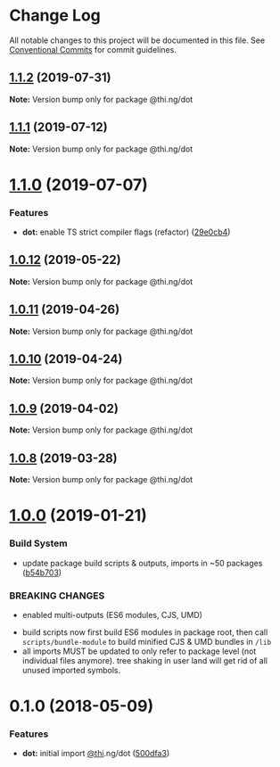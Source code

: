 # Change Log

All notable changes to this project will be documented in this file.
See [Conventional Commits](https://conventionalcommits.org) for commit guidelines.

## [1.1.2](https://github.com/thi-ng/umbrella/compare/@thi.ng/dot@1.1.1...@thi.ng/dot@1.1.2) (2019-07-31)

**Note:** Version bump only for package @thi.ng/dot





## [1.1.1](https://github.com/thi-ng/umbrella/compare/@thi.ng/dot@1.1.0...@thi.ng/dot@1.1.1) (2019-07-12)

**Note:** Version bump only for package @thi.ng/dot





# [1.1.0](https://github.com/thi-ng/umbrella/compare/@thi.ng/dot@1.0.12...@thi.ng/dot@1.1.0) (2019-07-07)


### Features

* **dot:** enable TS strict compiler flags (refactor) ([29e0cb4](https://github.com/thi-ng/umbrella/commit/29e0cb4))





## [1.0.12](https://github.com/thi-ng/umbrella/compare/@thi.ng/dot@1.0.11...@thi.ng/dot@1.0.12) (2019-05-22)

**Note:** Version bump only for package @thi.ng/dot





## [1.0.11](https://github.com/thi-ng/umbrella/compare/@thi.ng/dot@1.0.10...@thi.ng/dot@1.0.11) (2019-04-26)

**Note:** Version bump only for package @thi.ng/dot





## [1.0.10](https://github.com/thi-ng/umbrella/compare/@thi.ng/dot@1.0.9...@thi.ng/dot@1.0.10) (2019-04-24)

**Note:** Version bump only for package @thi.ng/dot





## [1.0.9](https://github.com/thi-ng/umbrella/compare/@thi.ng/dot@1.0.8...@thi.ng/dot@1.0.9) (2019-04-02)

**Note:** Version bump only for package @thi.ng/dot





## [1.0.8](https://github.com/thi-ng/umbrella/compare/@thi.ng/dot@1.0.7...@thi.ng/dot@1.0.8) (2019-03-28)

**Note:** Version bump only for package @thi.ng/dot







# [1.0.0](https://github.com/thi-ng/umbrella/compare/@thi.ng/dot@0.1.18...@thi.ng/dot@1.0.0) (2019-01-21)


### Build System

* update package build scripts & outputs, imports in ~50 packages ([b54b703](https://github.com/thi-ng/umbrella/commit/b54b703))


### BREAKING CHANGES

* enabled multi-outputs (ES6 modules, CJS, UMD)

- build scripts now first build ES6 modules in package root, then call
  `scripts/bundle-module` to build minified CJS & UMD bundles in `/lib`
- all imports MUST be updated to only refer to package level
  (not individual files anymore). tree shaking in user land will get rid of
  all unused imported symbols.


<a name="0.1.0"></a>
# 0.1.0 (2018-05-09)


### Features

* **dot:** initial import [@thi](https://github.com/thi).ng/dot ([500dfa3](https://github.com/thi-ng/umbrella/commit/500dfa3))
